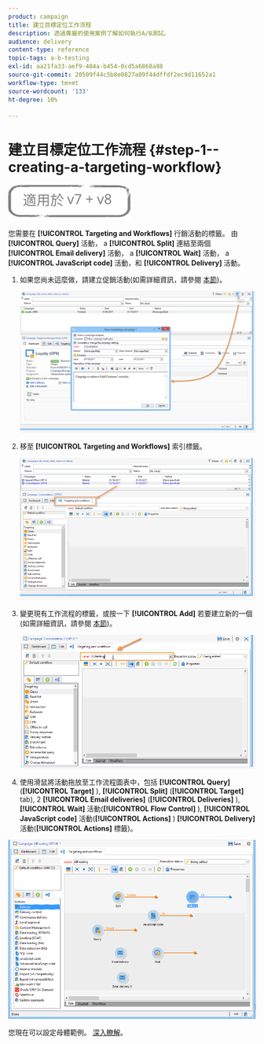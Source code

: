 ```yaml
---
product: campaign
title: 建立目標定位工作流程
description: 透過專屬的使用案例了解如何執行A/B測試。
audience: delivery
content-type: reference
topic-tags: a-b-testing
exl-id: aa21fa33-aef9-484a-b454-0cd5a6868a98
source-git-commit: 20509f44c5b8e0827a09f44dffdf2ec9d11652a1
workflow-type: tm+mt
source-wordcount: '133'
ht-degree: 10%

---
```


# 建立目標定位工作流程 {#step-1--creating-a-targeting-workflow}

![](../../assets/common.svg)

您需要在 **[!UICONTROL Targeting and Workflows]** 行銷活動的標籤。 由 **[!UICONTROL Query]** 活動， a **[!UICONTROL Split]** 連結至兩個 **[!UICONTROL Email delivery]** 活動， a **[!UICONTROL Wait]** 活動， a **[!UICONTROL JavaScript code]** 活動，和 **[!UICONTROL Delivery]** 活動。

1. 如果您尚未這麼做，請建立促銷活動(如需詳細資訊，請參閱 [本節](../../campaign/using/setting-up-marketing-campaigns.md#creating-a-campaign))。

   ![](assets/use_case_abtesting_targetwkfl_001.png)

1. 移至 **[!UICONTROL Targeting and Workflows]** 索引標籤。

   ![](assets/use_case_abtesting_targetwkfl_002.png)

1. 變更現有工作流程的標籤，或按一下 **[!UICONTROL Add]** 若要建立新的一個(如需詳細資訊，請參閱 [本節](../../campaign/using/marketing-campaign-deliveries.md#selecting-the-target-population))。

   ![](assets/use_case_abtesting_targetwkfl_003.png)

1. 使用滑鼠將活動拖放至工作流程圖表中，包括 **[!UICONTROL Query]** (**[!UICONTROL Target]** ), **[!UICONTROL Split]** (**[!UICONTROL Target]** tab), 2 **[!UICONTROL Email deliveries]** (**[!UICONTROL Deliveries]** ), **[!UICONTROL Wait]** 活動(**[!UICONTROL Flow Control]** ), **[!UICONTROL JavaScript code]** 活動(**[!UICONTROL Actions]** ) **[!UICONTROL Delivery]** 活動(**[!UICONTROL Actions]** 標籤)。

![](assets/use_case_abtesting_targetwkfl_004.png)

您現在可以設定母體範例。 [深入瞭解](a-b-testing-uc-population-samples.md)。
